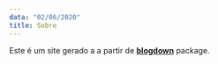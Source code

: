 ```yaml
---
data: "02/06/2020"
title: Sobre
---
```


Este é um site gerado a a partir de  [**blogdown**](https://github.com/rstudio/blogdown) package. 
